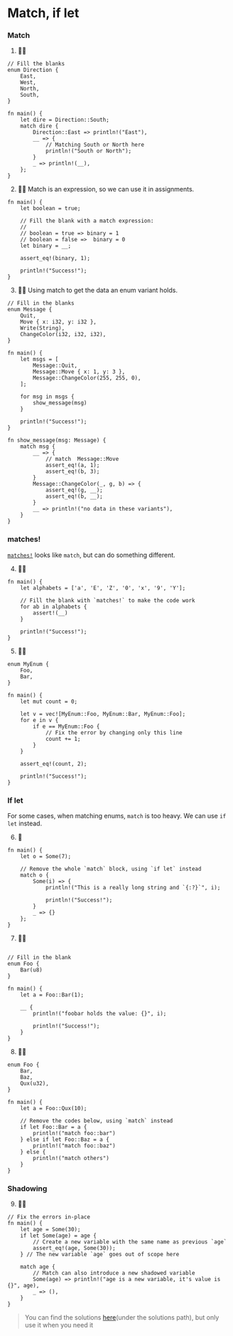 # Match, if let

### Match
1. 🌟🌟
```rust,editable
// Fill the blanks
enum Direction {
    East,
    West,
    North,
    South,
}

fn main() {
    let dire = Direction::South;
    match dire {
        Direction::East => println!("East"),
        __ => {
            // Matching South or North here
            println!("South or North");
        }
        _ => println!(__),
    };
}
```

2. 🌟🌟 Match is an expression, so we can use it in assignments.
```rust,editable
fn main() {
    let boolean = true;

    // Fill the blank with a match expression:
    //
    // boolean = true => binary = 1
    // boolean = false =>  binary = 0
    let binary = __;

    assert_eq!(binary, 1);

    println!("Success!");
}
```

3. 🌟🌟 Using match to get the data an enum variant holds.
```rust,editable
// Fill in the blanks
enum Message {
    Quit,
    Move { x: i32, y: i32 },
    Write(String),
    ChangeColor(i32, i32, i32),
}

fn main() {
    let msgs = [
        Message::Quit,
        Message::Move { x: 1, y: 3 },
        Message::ChangeColor(255, 255, 0),
    ];

    for msg in msgs {
        show_message(msg)
    }

    println!("Success!");
}

fn show_message(msg: Message) {
    match msg {
        __ => {
            // match  Message::Move
            assert_eq!(a, 1);
            assert_eq!(b, 3);
        }
        Message::ChangeColor(_, g, b) => {
            assert_eq!(g, __);
            assert_eq!(b, __);
        }
        __ => println!("no data in these variants"),
    }
}
```

### matches!
[`matches!`](https://doc.rust-lang.org/stable/core/macro.matches.html) looks like `match`, but can do something different.

4. 🌟🌟
```rust,editable
fn main() {
    let alphabets = ['a', 'E', 'Z', '0', 'x', '9', 'Y'];

    // Fill the blank with `matches!` to make the code work
    for ab in alphabets {
        assert!(__)
    }

    println!("Success!");
}
```

5. 🌟🌟
```rust,editable
enum MyEnum {
    Foo,
    Bar,
}

fn main() {
    let mut count = 0;

    let v = vec![MyEnum::Foo, MyEnum::Bar, MyEnum::Foo];
    for e in v {
        if e == MyEnum::Foo {
            // Fix the error by changing only this line
            count += 1;
        }
    }

    assert_eq!(count, 2);

    println!("Success!");
}
```

### If let
For some cases, when matching enums, `match` is too heavy. We can use `if let` instead.

6. 🌟 
```rust,editable
fn main() {
    let o = Some(7);

    // Remove the whole `match` block, using `if let` instead
    match o {
        Some(i) => {
            println!("This is a really long string and `{:?}`", i);

            println!("Success!");
        }
        _ => {}
    };
}
```

7. 🌟🌟
```rust,editable

// Fill in the blank
enum Foo {
    Bar(u8)
}

fn main() {
    let a = Foo::Bar(1);

    __ {
        println!("foobar holds the value: {}", i);

        println!("Success!");
    }
}
```

8. 🌟🌟
```rust,editable
enum Foo {
    Bar,
    Baz,
    Qux(u32),
}

fn main() {
    let a = Foo::Qux(10);

    // Remove the codes below, using `match` instead
    if let Foo::Bar = a {
        println!("match foo::bar")
    } else if let Foo::Baz = a {
        println!("match foo::baz")
    } else {
        println!("match others")
    }
}
```

### Shadowing
9. 🌟🌟
```rust,editable
// Fix the errors in-place
fn main() {
    let age = Some(30);
    if let Some(age) = age {
        // Create a new variable with the same name as previous `age`
        assert_eq!(age, Some(30));
    } // The new variable `age` goes out of scope here

    match age {
        // Match can also introduce a new shadowed variable
        Some(age) => println!("age is a new variable, it's value is {}", age),
        _ => (),
    }
}
```

> You can find the solutions [here](https://github.com/sunface/rust-by-practice)(under the solutions path), but only use it when you need it
